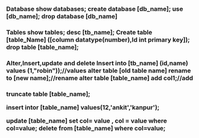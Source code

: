
<h3> Database
show databases;
create database [db_name];
use [db_name];
drop database [db_name]

<h3> Tables
show tables;
desc [tb_name];
Create table [table_Name] ([column datatype(number),Id int primary key]);
drop table [table_name];

<h3> Alter,Insert,update and delete
Insert into [tb_name] (id,name) values (1,"robin"));//values
alter table [old table name] rename to [new name];//rename
alter table [table_name] add col1;//add


<h3> 
truncate table [table_name];

insert intor [table_name] values(12,'ankit','kanpur');


update [table_name] set col= value , col = value where col=value;
delete from [table_name] where col=value;